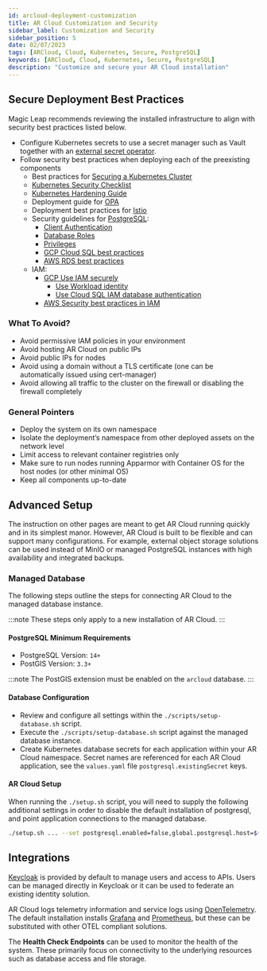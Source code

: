 ```yaml
---
id: arcloud-deployment-customization
title: AR Cloud Customization and Security
sidebar_label: Customization and Security
sidebar_position: 5
date: 02/07/2023
tags: [ARCloud, Cloud, Kubernetes, Secure, PostgreSQL]
keywords: [ARCloud, Cloud, Kubernetes, Secure, PostgreSQL]
description: "Customize and secure your AR Cloud installation"
---
```


## Secure Deployment Best Practices

Magic Leap recommends reviewing the installed infrastructure to align with security best practices listed below.

- Configure Kubernetes secrets to use a secret manager such as Vault together with an
[external secret operator](https://github.com/external-secrets/external-secrets).
- Follow security best practices when deploying each of the preexisting components
  - Best practices for [Securing a Kubernetes Cluster](https://kubernetes.io/docs/tasks/administer-cluster/securing-a-cluster/)
  - [Kubernetes Security Checklist](https://kubernetes.io/docs/concepts/security/security-checklist/)
  - [Kubernetes Hardening Guide](https://www.cisa.gov/uscert/ncas/current-activity/2022/03/15/updated-kubernetes-hardening-guide)
  - Deployment guide for [OPA](https://www.openpolicyagent.org/docs/latest/deployments/)
  - Deployment best practices for [Istio](https://istio.io/latest/docs/ops/best-practices/deployment/)
  - Security guidelines for [PostgreSQL](https://www.postgresql.org/docs/7.0/security.htm):
    - [Client Authentication](https://www.postgresql.org/docs/current/client-authentication.html)
    - [Database Roles](https://www.postgresql.org/docs/current/user-manag.html)
    - [Privileges](https://www.postgresql.org/docs/current/ddl-priv.html)
    - [GCP Cloud SQL best practices](https://cloud.google.com/sql/docs/postgres/best-practices)
    - [AWS RDS best practices](https://docs.aws.amazon.com/AmazonRDS/latest/UserGuide/CHAP_BestPractices.Security.html)
  - IAM:
    - [GCP Use IAM securely](https://cloud.google.com/iam/docs/using-iam-securely)
        - [Use Workload identity](https://cloud.google.com/kubernetes-engine/docs/how-to/workload-identity)
        - [Use Cloud SQL IAM database authentication](https://cloud.google.com/sql/docs/postgres/authentication)
    - [AWS Security best practices in IAM](https://docs.aws.amazon.com/IAM/latest/UserGuide/best-practices.html)

### What To Avoid?

- Avoid permissive IAM policies in your environment
- Avoid hosting AR Cloud on public IPs
- Avoid public IPs for nodes
- Avoid using a domain without a TLS certificate (one can be automatically issued using cert-manager)
- Avoid allowing all traffic to the cluster on the firewall or disabling the firewall completely

### General Pointers

- Deploy the system on its own namespace
- Isolate the deployment’s namespace from other deployed assets on the network level
- Limit access to relevant container registries only
- Make sure to run nodes running Apparmor with Container OS for the host nodes (or other minimal OS)
- Keep all components up-to-date

## Advanced Setup

The instruction on other pages are meant to get AR Cloud running quickly and in its simplest manor.
However, AR Cloud is built to be flexible and can support many configurations.
For example, external object storage solutions can be used instead of MinIO or managed PostgreSQL
instances with high availability and integrated backups.

### Managed Database

The following steps outline the steps for connecting AR Cloud to the managed database instance.

:::note
These steps only apply to a new installation of AR Cloud.
:::

#### PostgreSQL Minimum Requirements

- PostgreSQL Version: `14+`
- PostGIS Version: `3.3+`

:::note
The PostGIS extension must be enabled on the `arcloud` database.
:::

#### Database Configuration

- Review and configure all settings within the `./scripts/setup-database.sh` script.
- Execute the `./scripts/setup-database.sh` script against the managed database instance.
- Create Kubernetes database secrets for each application within your AR Cloud namespace.
  Secret names are referenced for each AR Cloud application, see the `values.yaml` file `postgresql.existingSecret` keys.

#### AR Cloud Setup

When running the `./setup.sh` script, you will need to supply the following additional settings in order to disable the
default installation of postgresql, and point application connections to the managed database.

```sh
./setup.sh ... --set postgresql.enabled=false,global.postgresql.host=${POSTGRESQL_HOST},global.postgresql.port=${POSTGRESQL_PORT}
```

## Integrations

[Keycloak](https://www.keycloak.org/) is provided by default to manage users and access to APIs.
Users can be managed directly in Keycloak or it can be used to federate an existing identity solution.

AR Cloud logs telemetry information and service logs using [OpenTelemetry](https://opentelemetry.io/).
The default installation installs [Grafana](https://grafana.com/) and [Prometheus](https://prometheus.io/),
but these can be substituted with other OTEL compliant solutions.

The **Health Check Endpoints** can be used to monitor the health of the system.  These primarily focus on 
connectivity to the underlying resources such as database access and file storage.

